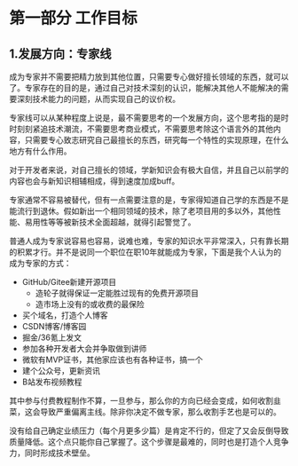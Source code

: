 # 第一部分 工作目标

## 1.发展方向：专家线

成为专家并不需要把精力放到其他位置，只需要专心做好擅长领域的东西，就可以了。专家存在的目的是，通过自己对技术深刻的认识，能解决其他人不能解决的需要深刻技术能力的问题，从而实现自己的议价权。

专家线可以从某种程度上说是，最不需要思考的一个发展方向，这个思考指的是时时刻刻紧追技术潮流，不需要思考商业模式，不需要思考除这个语言外的其他内容，只需要专心致志研究自己最擅长的东西，研究每一个特性的实现原理，在什么地方有什么作用。

对于开发者来说，对自己擅长的领域，学新知识会有极大自信，并且自己以前学的内容也会与新知识相辅相成，得到速度加成buff。

专家通常不容易被替代，但有一点需要注意的是，专家得知道自己学的东西是不是能流行到退休。假如新出一个相同领域的技术，除了老项目用的多以外，其他性能、易用性等等被新技术全面超越，就得引起警觉了。

普通人成为专家说容易也容易，说难也难，专家的知识水平非常深入，只有靠长期的积累才行。并不是说同一个职位在职10年就能成为专家，下面是我个人认为的成为专家的方式：

- GitHub/Gitee新建开源项目
	+ 造轮子就得保证一定能胜过现有的免费开源项目
	+ 造市场上没有的或收费的最保险
- 买个域名，打造个人博客
- CSDN博客/博客园
- 掘金/36氪上发文
- 参加各种开发者大会并争取做到讲师
- 微软有MVP证书，其他家应该也有各种证书，搞一个
- 建个公众号，更新资讯
- B站发布视频教程

其中参与付费教程制作不算，一旦参与，那么你的方向已经会变成，如何收割韭菜，这会导致严重偏离主线。除非你决定不做专家，那么收割手艺也是可以的。

没有给自己确定业绩压力（每个月更多少篇）是肯定不行的，但定了又会反倒导致质量降低。这个点只能你自己掌握了。这个步骤是最难的，同时也是打造个人竞争力，同时形成技术壁垒。
